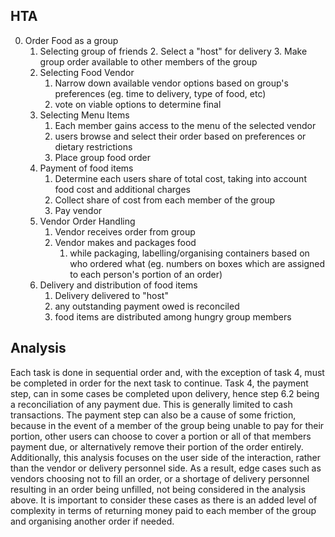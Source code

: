 ## HTA
0. Order Food as a group
	1. Selecting group of friends
		2. Select a "host" for delivery
		3. Make group order available to other members of the group
	2. Selecting Food Vendor
		1. Narrow down available vendor options based on group's preferences (eg. time to delivery, type of food, etc)
		2. vote on viable options to determine final 
	3. Selecting Menu Items 
		1. Each member gains access to the menu of the selected vendor
		2. users browse and select their order based on preferences or dietary restrictions
		3. Place group food order
	4. Payment of food items
		1. Determine each users share of total cost, taking into account food cost and additional charges
		2. Collect share of cost from each member of the group
		3. Pay vendor
	5. Vendor Order Handling
		1. Vendor receives order from group
		2. Vendor makes and packages food
			1. while packaging, labelling/organising containers based on who ordered what (eg. numbers on boxes which are assigned to each person's portion of an order)
	6. Delivery and distribution of food items
		1. Delivery delivered to "host"
		2. any outstanding payment owed is reconciled
		3. food items are distributed among hungry group members

## Analysis
Each task is done in sequential order and, with the exception of task 4, must be completed in order for the next task to continue. Task 4, the payment step, can in some cases be completed upon delivery, hence step 6.2 being a reconciliation of any payment due. This is generally limited to cash transactions. The payment step can also be a cause of some friction, because in the event of a member of the group being unable to pay for their portion, other users can choose to cover a portion or all of that members payment due, or alternatively remove their portion of the order entirely. Additionally, this analysis focuses on the user side of the interaction, rather than the vendor or delivery personnel side. As a result, edge cases such as vendors choosing not to fill an order, or a shortage of delivery personnel resulting in an order being unfilled, not being considered in the analysis above. It is important to consider these cases as there is an added level of complexity in terms of returning money paid to each member of the group and organising another order if needed. 